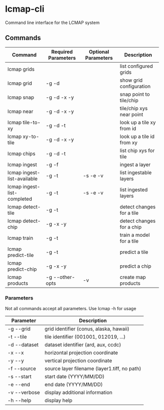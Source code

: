 # lcmap-cli
Command line interface for the LCMAP system

## Commands

| Command                      | Required Parameters  | Optional Parameters | Description                     |
| ---------------------------- | ---------------------|---------------------| ------------------------------- |
| lcmap grids                  |                      |                     | list configured grids           |
| lcmap grid                   | -g -d                |                     | show grid configuration         |
| lcmap snap                   | -g -d -x -y          |                     | snap point to tile/chip         |
| lcmap near                   | -g -d -x -y          |                     | tile/chip xys near point        |
| lcmap tile-to-xy             | -g -d -t             |                     | look up a tile xy from id       |
| lcmap xy-to-tile             | -g -d -x -y          |                     | look up a tile id from xy       | 
| lcmap chips                  | -g -d -t             |                     | list chip xys for tile          |
| lcmap ingest                 | -g -f                |                     | ingest a layer                  |
| lcmap ingest-list-available  | -g -t                | -s -e -v            | list ingestable layers          |
| lcmap ingest-list-completed  | -g -t                | -s -e -v            | list ingested layers            |
| lcmap detect-tile            | -g -t                |                     | detect changes for a tile       |
| lcmap detect-chip            | -g -x -y             |                     | detect changes for a chip       |
| lcmap train                  | -g -t                |                     | train a model for a tile        |
| lcmap predict-tile           | -g -t                |                     | predict a tile                  |
| lcmap predict-chip           | -g -x -y             |                     | predict a chip                  |
| lcmap products               | -g --other-opts      | -v                  | create map products             |


### Parameters

Not all commands accept all parameters.  Use lcmap <command> <subcommand> -h for usage

| Parameter     | Description                                  |
| ------------- | -------------------------------------------- |
| -g --grid     | grid identifier (conus, alaska, hawaii)      |
| -t --tile     | tile identifier (001001, 012019, ...)        |
| -d --dataset  | dataset identifier (ard, aux, ccdc)          |
| -x --x        | horizontal projection coordinate             |
| -y --y        | vertical projection coordinate               |
| -f --source   | source layer filename (layer1.tiff, no path) |
| -s --start    | start date (YYYY/MM/DD)                      |
| -e --end      | end date (YYYY/MM/DD)                        |
| -v --verbose  | display additional information               |
| -h --help     | display help                                 |
